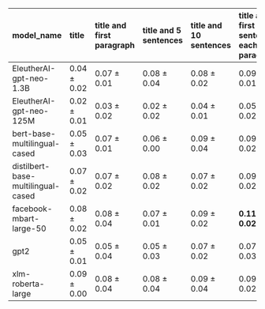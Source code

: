 | model_name                         | title           | title and first paragraph   | title and 5 sentences   | title and 10 sentences   | title and first sentence each paragraph   | raw text        |
|:-----------------------------------|:----------------|:----------------------------|:------------------------|:-------------------------|:------------------------------------------|:----------------|
| EleutherAI-gpt-neo-1.3B            | 0.04 $\pm$ 0.02 | 0.07 $\pm$ 0.01             | 0.08 $\pm$ 0.04         | 0.08 $\pm$ 0.02          | 0.09 $\pm$ 0.01                           | 0.08 $\pm$ 0.03 |
| EleutherAI-gpt-neo-125M            | 0.02 $\pm$ 0.01 | 0.03 $\pm$ 0.02             | 0.02 $\pm$ 0.02         | 0.04 $\pm$ 0.01          | 0.05 $\pm$ 0.02                           | 0.05 $\pm$ 0.04 |
| bert-base-multilingual-cased       | 0.05 $\pm$ 0.03 | 0.07 $\pm$ 0.01             | 0.06 $\pm$ 0.00         | 0.09 $\pm$ 0.04          | 0.09 $\pm$ 0.02                           | 0.09 $\pm$ 0.05 |
| distilbert-base-multilingual-cased | 0.07 $\pm$ 0.02 | 0.07 $\pm$ 0.02             | 0.08 $\pm$ 0.02         | 0.07 $\pm$ 0.02          | 0.09 $\pm$ 0.02                           | 0.09 $\pm$ 0.03 |
| facebook-mbart-large-50            | 0.08 $\pm$ 0.02 | 0.08 $\pm$ 0.04             | 0.07 $\pm$ 0.01         | 0.09 $\pm$ 0.02          | **0.11 $\pm$ 0.02**                       | 0.10 $\pm$ 0.01 |
| gpt2                               | 0.05 $\pm$ 0.01 | 0.05 $\pm$ 0.04             | 0.05 $\pm$ 0.03         | 0.07 $\pm$ 0.02          | 0.07 $\pm$ 0.03                           | 0.07 $\pm$ 0.03 |
| xlm-roberta-large                  | 0.09 $\pm$ 0.00 | 0.08 $\pm$ 0.04             | 0.08 $\pm$ 0.04         | 0.09 $\pm$ 0.04          | 0.09 $\pm$ 0.02                           | 0.10 $\pm$ 0.01 |